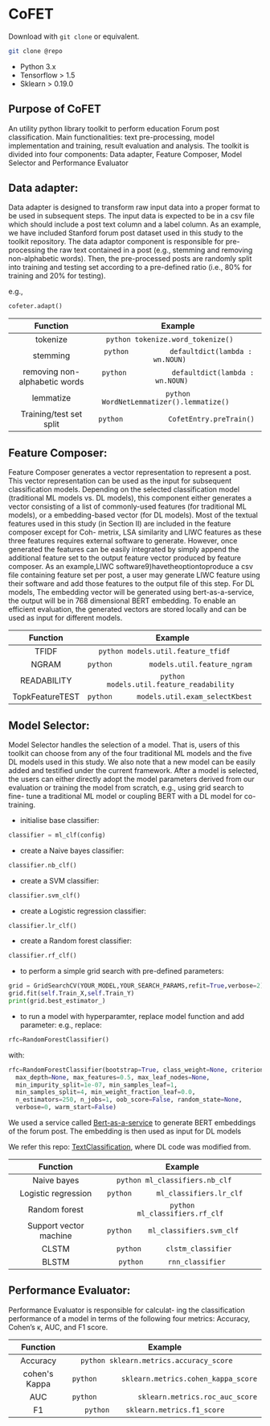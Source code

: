 # CoFET
Download with `git clone` or equivalent.
```bash
git clone @repo
```
* Python 3.x  
* Tensorflow > 1.5
* Sklearn > 0.19.0

## Purpose of CoFET 
An utility python library toolkit to perform education Forum post classification. Main functionalities: text pre-processing, model implementation and training, result evaluation and analysis. The toolkit is divided into four components: Data adapter, Feature Composer, Model Selector and Performance Evaluator


## Data adapter: 
Data adapter is designed to transform raw input data into a proper format to be used in subsequent steps. The input data is expected to be in a csv file which should include a post text column and a label column. As an example, we have included Stanford forum post dataset used in this study to the toolkit repository. The data adaptor component is responsible for pre-processing the raw text contained in a post (e.g., stemming and removing non-alphabetic words). Then, the pre-processed posts are randomly split into training and testing set according to a pre-defined ratio (i.e., 80% for training and 20% for testing).

e.g., 
```python
cofeter.adapt()
```

<!-- Supported functionalities: 
* tokenize: tokenize.word_tokenize()
* stemming (e.g., stemming and removing non-alphabetic words): defaultdict(lambda : wn.NOUN)
* lemmatize: WordNetLemmatizer().lemmatize()
* Training/test set split: CofetEntry.preTrain() -->

|               Function                |                                   Example                                                 |
| :-----------------------------------: | :---------------------------------------------------------------------------------------: |
|            tokenize                   |                ```python tokenize.word_tokenize()    ```                                |
|            stemming                   |                     ```python          defaultdict(lambda : wn.NOUN)    ```            |
|     removing non-alphabetic words     |                    ```python           defaultdict(lambda : wn.NOUN)   ```                |
|           lemmatize                   |                   ```python       WordNetLemmatizer().lemmatize()      ```              |
|      Training/test set split          |                    ```python           CofetEntry.preTrain()           ```        |



## Feature Composer:  
Feature Composer generates a vector representation to represent a post. This vector representation can be used as the input for subsequent classification models. Depending on the selected classification model (traditional ML models vs. DL models), this component either generates a vector consisting of a list of commonly-used features (for traditional ML models), or a embedding-based vector (for DL models). Most of the textual features used in this study (in Section II) are included in the feature composer except for Coh- metrix, LSA similarity and LIWC features as these three features requires external software to generate. However, once generated the features can be easily integrated by simply append the additional feature set to the output feature vector produced by feature composer. As an example,LIWC software9)havetheoptiontoproduce a csv file containing feature set per post, a user may generate LIWC feature using their software and add those features to the output file of this step. For DL models, The embedding vector will be generated using bert-as-a-service, the output will be in 768 dimensional BERT embedding. To enable an efficient evaluation, the generated vectors are stored locally and can be used as input for different models.


|               Function                |                                   Example                                                 |
| :-----------------------------------: | :---------------------------------------------------------------------------------------: |
|            TFIDF                   |                ```python models.util.feature_tfidf    ```                                |
|            NGRAM                   |                     ```python         models.util.feature_ngram    ```            |
|     READABILITY     |                    ```python           models.util.feature_readability ```                |
|           TopkFeatureTEST                   |                   ```python      models.util.exam_selectKbest     ```              |


## Model Selector: 
Model Selector handles the selection of a model. That is, users of this toolkit can choose from any of the four traditional ML models and the five DL models used in this study. We also note that a new model can be easily added and testified under the current framework. After a model is selected, the users can either directly adopt the model parameters derived from our evaluation or training the model from scratch, e.g., using grid search to fine- tune a traditional ML model or coupling BERT with a DL model for co-training.

* initialise base classifier:
```python
classifier = ml_clf(config)
```

* create a Naive bayes classifier: 
```python
classifier.nb_clf()
```

* create a SVM classifier:
```python
classifier.svm_clf()
```

* create a Logistic regression classifier:
```python
classifier.lr_clf()
```

* create a Random forest classifier:
```python
classifier.rf_clf()
```

* to perform a simple grid search with pre-defined parameters:

```python
grid = GridSearchCV(YOUR_MODEL,YOUR_SEARCH_PARAMS,refit=True,verbose=2)
grid.fit(self.Train_X,self.Train_Y)
print(grid.best_estimator_)
```

* to run a model with hyperparamter, replace model function and add parameter: 
e.g., 
replace: 
```python
rfc=RandomForestClassifier()
```

with: 
```python
rfc=RandomForestClassifier(bootstrap=True, class_weight=None, criterion='gini',
  max_depth=None, max_features=0.5, max_leaf_nodes=None,
  min_impurity_split=1e-07, min_samples_leaf=1,
  min_samples_split=4, min_weight_fraction_leaf=0.0,
  n_estimators=250, n_jobs=1, oob_score=False, random_state=None,
  verbose=0, warm_start=False)
```

We used a service called [Bert-as-a-service](https://github.com/hanxiao/bert-as-service) to generate BERT embeddings of the forum post. 
The embedding is then used as input for DL models

We refer this repo: [TextClassification](https://github.com/zackhy/TextClassification), where DL code was modified from. 

|               Function                |                                   Example                                                 |
| :-----------------------------------: | :---------------------------------------------------------------------------------------: |
|            Naive bayes                   |                ```python ml_classifiers.nb_clf    ```                                |
|            Logistic regression                   |                     ```python      ml_classifiers.lr_clf    ```            |
|     Random forest     |                    ```python          ml_classifiers.rf_clf ```                |
|           Support vector machine                   |                   ```python    ml_classifiers.svm_clf     ```              |
|           CLSTM                  |                   ```python      clstm_classifier    ```              |
|          BLSTM                   |                   ```python      rnn_classifier     ```              |

## Performance Evaluator: 
Performance Evaluator is responsible for calculat- ing the classification performance of a model in terms of the following four metrics: Accuracy, Cohen’s κ, AUC, and F1 score.


|               Function                |                                   Example                                                 |
| :-----------------------------------: | :---------------------------------------------------------------------------------------: |
|            Accuracy                   |                ```python sklearn.metrics.accuracy_score    ```                                |
|           cohen's Kappa                |                     ```python      sklearn.metrics.cohen_kappa_score    ```            |
|     AUC     |                    ```python          sklearn.metrics.roc_auc_score ```                |
|           F1                   |                   ```python    sklearn.metrics.f1_score     ```              |


